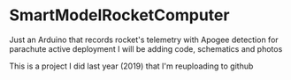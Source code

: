 # SmartModelRocketComputer
Just an Arduino that records rocket's telemetry with Apogee detection for parachute active deployment
I will be adding code, schematics and photos

This is a project I did last year (2019) that I'm reuploading to github
